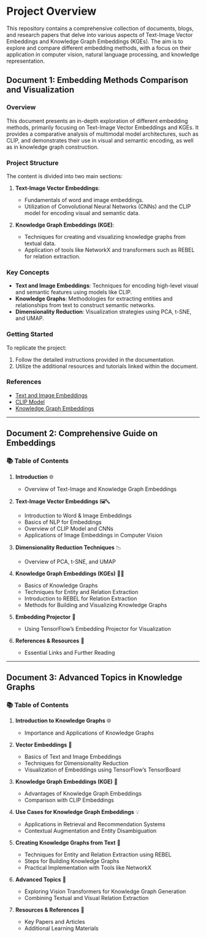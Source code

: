 # Project Overview

This repository contains a comprehensive collection of documents, blogs, and research papers that delve into various aspects of Text-Image Vector Embeddings and Knowledge Graph Embeddings (KGEs). The aim is to explore and compare different embedding methods, with a focus on their application in computer vision, natural language processing, and knowledge representation.

## Document 1: Embedding Methods Comparison and Visualization

### Overview
This document presents an in-depth exploration of different embedding methods, primarily focusing on Text-Image Vector Embeddings and KGEs. It provides a comparative analysis of multimodal model architectures, such as CLIP, and demonstrates their use in visual and semantic encoding, as well as in knowledge graph construction.

### Project Structure
The content is divided into two main sections:
1. **Text-Image Vector Embeddings**:
   - Fundamentals of word and image embeddings.
   - Utilization of Convolutional Neural Networks (CNNs) and the CLIP model for encoding visual and semantic data.
   
2. **Knowledge Graph Embeddings (KGE)**:
   - Techniques for creating and visualizing knowledge graphs from textual data.
   - Application of tools like NetworkX and transformers such as REBEL for relation extraction.

### Key Concepts
- **Text and Image Embeddings**: Techniques for encoding high-level visual and semantic features using models like CLIP.
- **Knowledge Graphs**: Methodologies for extracting entities and relationships from text to construct semantic networks.
- **Dimensionality Reduction**: Visualization strategies using PCA, t-SNE, and UMAP.

### Getting Started
To replicate the project:
1. Follow the detailed instructions provided in the documentation.
2. Utilize the additional resources and tutorials linked within the document.

### References
- [Text and Image Embeddings](https://lena-voita.github.io/nlp_course/word_embeddings.html)
- [CLIP Model](https://blog.roboflow.com/embeddings-clustering-computer-vision-clip-umap/)
- [Knowledge Graph Embeddings](https://github.com/rahulnyk/knowledge_graph)

---

## Document 2: Comprehensive Guide on Embeddings

### 📚 Table of Contents
1. **Introduction** 🌐
   - Overview of Text-Image and Knowledge Graph Embeddings

2. **Text-Image Vector Embeddings** 🖼️🔤
   - Introduction to Word & Image Embeddings
   - Basics of NLP for Embeddings
   - Overview of CLIP Model and CNNs
   - Applications of Image Embeddings in Computer Vision

3. **Dimensionality Reduction Techniques** 📉
   - Overview of PCA, t-SNE, and UMAP

4. **Knowledge Graph Embeddings (KGEs)** 🧠🔗
   - Basics of Knowledge Graphs
   - Techniques for Entity and Relation Extraction
   - Introduction to REBEL for Relation Extraction
   - Methods for Building and Visualizing Knowledge Graphs

5. **Embedding Projector** 🚀
   - Using TensorFlow’s Embedding Projector for Visualization

6. **References & Resources** 📎
   - Essential Links and Further Reading

---

## Document 3: Advanced Topics in Knowledge Graphs

### 📚 Table of Contents
1. **Introduction to Knowledge Graphs** 🌐
   - Importance and Applications of Knowledge Graphs

2. **Vector Embeddings** 🧠
   - Basics of Text and Image Embeddings
   - Techniques for Dimensionality Reduction
   - Visualization of Embeddings using TensorFlow’s TensorBoard

3. **Knowledge Graph Embeddings (KGE)** 🔗
   - Advantages of Knowledge Graph Embeddings
   - Comparison with CLIP Embeddings

4. **Use Cases for Knowledge Graph Embeddings** 💡
   - Applications in Retrieval and Recommendation Systems
   - Contextual Augmentation and Entity Disambiguation

5. **Creating Knowledge Graphs from Text** 📝
   - Techniques for Entity and Relation Extraction using REBEL
   - Steps for Building Knowledge Graphs
   - Practical Implementation with Tools like NetworkX

6. **Advanced Topics** 🚀
   - Exploring Vision Transformers for Knowledge Graph Generation
   - Combining Textual and Visual Relation Extraction

7. **Resources & References** 📎
   - Key Papers and Articles
   - Additional Learning Materials



